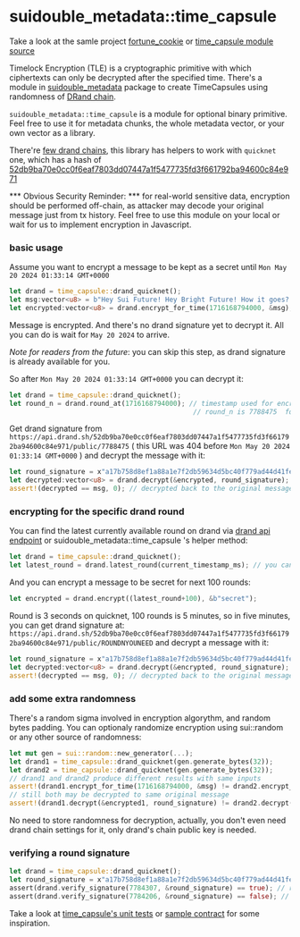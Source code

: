 # suidouble_metadata::time_capsule

Take a look at the samle project [fortune_cookie](fortune_cookie) or [time_capsule module source](../../metadata/sources/time_capsule.move)

Timelock Encryption (TLE) is a cryptographic primitive with which ciphertexts can only be decrypted after the specified time. There's a module in [suidouble_metadata](https://github.com/suidouble/suidouble_metadata/) package to create TimeCapsules using randomness of [DRand chain](https://drand.love/).

`suidouble_metadata::time_capsule` is a module for optional binary primitive. Feel free to use it for metadata chunks, the whole metadata vector, or your own vector<u8> as a library.

There're [few drand chains](https://api.drand.sh/chains), this library has helpers to work with `quicknet` one, which has a hash of [52db9ba70e0cc0f6eaf7803dd07447a1f5477735fd3f661792ba94600c84e971](https://api.drand.sh/52db9ba70e0cc0f6eaf7803dd07447a1f5477735fd3f661792ba94600c84e971/info)

*** Obvious Security Reminder: *** for real-world sensitive data, encryption should be performed off-chain, as attacker may decode your original message just from tx history. Feel free to use this module on your local or wait for us to implement encryption in Javascript.

### basic usage

Assume you want to encrypt a message to be kept as a secret until `Mon May 20 2024 01:33:14 GMT+0000`

```rust
let drand = time_capsule::drand_quicknet();
let msg:vector<u8> = b"Hey Sui Future! Hey Bright Future! How it goes? Is everything fine?";
let encrypted:vector<u8> = drand.encrypt_for_time(1716168794000, &msg);
```

Message is encrypted. And there's no drand signature yet to decrypt it. All you can do is wait for `May 20 2024` to arrive.

*Note for readers from the future*: you can skip this step, as drand signature is already available for you.

So after `Mon May 20 2024 01:33:14 GMT+0000` you can decrypt it:

```rust
let drand = time_capsule::drand_quicknet();
let round_n = drand.round_at(1716168794000); // timestamp used for encryption, you can save round_n somewhere on the encryption step
                                              // round_n is 7788475  for   1716168794000
```

Get drand signature from
`https://api.drand.sh/52db9ba70e0cc0f6eaf7803dd07447a1f5477735fd3f661792ba94600c84e971/public/7788475` ( this URL was 404 before `Mon May 20 2024 01:33:14 GMT+0000` ) and decrypt the message with it:

```rust
let round_signature = x"a17b758d8ef1a88a1e7f2db59634d5bc40f779ad44d41fe01cc0862bafb23f1510afdb12ff90985c5ed495434e4a19e5";
let decrypted:vector<u8> = drand.decrypt(&encrypted, round_signature);
assert!(decrypted == msg, 0); // decrypted back to the original message
```

### encrypting for the specific drand round

You can find the latest currently available round on drand via [drand api endpoint](https://api.drand.sh/52db9ba70e0cc0f6eaf7803dd07447a1f5477735fd3f661792ba94600c84e971/public/latest) or suidouble_metadata::time_capsule 's helper method:

```rust
let drand = time_capsule::drand_quicknet();
let latest_round = drand.latest_round(current_timestamp_ms); // you can get current_timestamp_ms with Sui's clock object
```

And you can encrypt a message to be secret for next 100 rounds:

```rust
let encrypted = drand.encrypt((latest_round+100), &b"secret");
```

Round is 3 seconds on quicknet, 100 rounds is 5 minutes, so in five minutes, you can get drand signature at: `https://api.drand.sh/52db9ba70e0cc0f6eaf7803dd07447a1f5477735fd3f661792ba94600c84e971/public/ROUNDNYOUNEED` and decrypt a message with it:

```rust
let round_signature = x"a17b758d8ef1a88a1e7f2db59634d5bc40f779ad44d41fe01cc0862bafb23f1510afdb12ff90985c5ed495434e4a19e5";
let decrypted:vector<u8> = drand.decrypt(&encrypted, round_signature);
assert!(decrypted == msg, 0); // decrypted back to the original message
```

### add some extra randomness

There's a random sigma involved in encryption algorythm, and random bytes padding. You can optionaly randomize encryption using sui::random or any other source of randomness:

```rust
let mut gen = sui::random::new_generator(...);
let drand1 = time_capsule::drand_quicknet(gen.generate_bytes(32));
let drand2 = time_capsule::drand_quicknet(gen.generate_bytes(32));
// drand1 and drand2 produce different results with same inputs
assert!(drand1.encrypt_for_time(1716168794000, &msg) != drand2.encrypt_for_time(1716168794000, &msg), 0);
// still both may be decrypted to same original message
assert!(drand1.decrypt(&encrypted1, round_signature) != drand2.decrypt(&encrypted1, round_signature), 0);
```

No need to store randomness for decryption, actually, you don't even need drand chain settings for it, only drand's chain public key is needed.

### verifying a round signature

```rust
let drand = time_capsule::drand_quicknet();
let round_signature = x"a17b758d8ef1a88a1e7f2db59634d5bc40f779ad44d41fe01cc0862bafb23f1510afdb12ff90985c5ed495434e4a19e5";
assert(drand.verify_signature(7784307, &round_signature) == true); // round_signature is good for round 7784307
assert(drand.verify_signature(7784206, &round_signature) == false); // but not for different round
```

Take a look at [time_capsule's unit tests](https://github.com/suidouble/suidouble_metadata/blob/main/sources/time_capsule.move#L421) or [sample contract](fortune_cookie) for some inspiration.